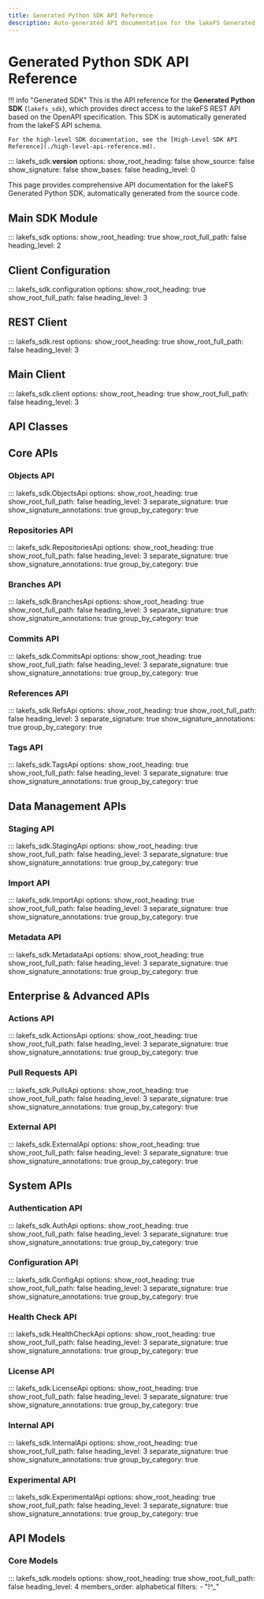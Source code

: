 ```yaml
---
title: Generated Python SDK API Reference
description: Auto-generated API documentation for the lakeFS Generated Python SDK
---
```


# Generated Python SDK API Reference

!!! info "Generated SDK"
    This is the API reference for the **Generated Python SDK** (`lakefs_sdk`), which provides direct access to the lakeFS REST API based on the OpenAPI specification. This SDK is automatically generated from the lakeFS API schema.

    For the high-level SDK documentation, see the [High-Level SDK API Reference](./high-level-api-reference.md).

::: lakefs_sdk.__version__
    options:
      show_root_heading: false
      show_source: false
      show_signature: false
      show_bases: false
      heading_level: 0

This page provides comprehensive API documentation for the lakeFS Generated Python SDK, automatically generated from the source code.

## Main SDK Module

::: lakefs_sdk
    options:
      show_root_heading: true
      show_root_full_path: false
      heading_level: 2

## Client Configuration

::: lakefs_sdk.configuration
    options:
      show_root_heading: true
      show_root_full_path: false
      heading_level: 3

## REST Client

::: lakefs_sdk.rest
    options:
      show_root_heading: true
      show_root_full_path: false
      heading_level: 3

## Main Client

::: lakefs_sdk.client
    options:
      show_root_heading: true
      show_root_full_path: false
      heading_level: 3

## API Classes

## Core APIs

### Objects API
::: lakefs_sdk.ObjectsApi
    options:
      show_root_heading: true
      show_root_full_path: false
      heading_level: 3
      separate_signature: true
      show_signature_annotations: true
      group_by_category: true

### Repositories API
::: lakefs_sdk.RepositoriesApi
    options:
      show_root_heading: true
      show_root_full_path: false
      heading_level: 3
      separate_signature: true
      show_signature_annotations: true
      group_by_category: true

### Branches API
::: lakefs_sdk.BranchesApi
    options:
      show_root_heading: true
      show_root_full_path: false
      heading_level: 3
      separate_signature: true
      show_signature_annotations: true
      group_by_category: true

### Commits API
::: lakefs_sdk.CommitsApi
    options:
      show_root_heading: true
      show_root_full_path: false
      heading_level: 3
      separate_signature: true
      show_signature_annotations: true
      group_by_category: true

### References API
::: lakefs_sdk.RefsApi
    options:
      show_root_heading: true
      show_root_full_path: false
      heading_level: 3
      separate_signature: true
      show_signature_annotations: true
      group_by_category: true

### Tags API
::: lakefs_sdk.TagsApi
    options:
      show_root_heading: true
      show_root_full_path: false
      heading_level: 3
      separate_signature: true
      show_signature_annotations: true
      group_by_category: true

## Data Management APIs

### Staging API
::: lakefs_sdk.StagingApi
    options:
      show_root_heading: true
      show_root_full_path: false
      heading_level: 3
      separate_signature: true
      show_signature_annotations: true
      group_by_category: true

### Import API
::: lakefs_sdk.ImportApi
    options:
      show_root_heading: true
      show_root_full_path: false
      heading_level: 3
      separate_signature: true
      show_signature_annotations: true
      group_by_category: true

### Metadata API
::: lakefs_sdk.MetadataApi
    options:
      show_root_heading: true
      show_root_full_path: false
      heading_level: 3
      separate_signature: true
      show_signature_annotations: true
      group_by_category: true

## Enterprise & Advanced APIs

### Actions API
::: lakefs_sdk.ActionsApi
    options:
      show_root_heading: true
      show_root_full_path: false
      heading_level: 3
      separate_signature: true
      show_signature_annotations: true
      group_by_category: true

### Pull Requests API
::: lakefs_sdk.PullsApi
    options:
      show_root_heading: true
      show_root_full_path: false
      heading_level: 3
      separate_signature: true
      show_signature_annotations: true
      group_by_category: true

### External API
::: lakefs_sdk.ExternalApi
    options:
      show_root_heading: true
      show_root_full_path: false
      heading_level: 3
      separate_signature: true
      show_signature_annotations: true
      group_by_category: true

## System APIs

### Authentication API
::: lakefs_sdk.AuthApi
    options:
      show_root_heading: true
      show_root_full_path: false
      heading_level: 3
      separate_signature: true
      show_signature_annotations: true
      group_by_category: true

### Configuration API
::: lakefs_sdk.ConfigApi
    options:
      show_root_heading: true
      show_root_full_path: false
      heading_level: 3
      separate_signature: true
      show_signature_annotations: true
      group_by_category: true

### Health Check API
::: lakefs_sdk.HealthCheckApi
    options:
      show_root_heading: true
      show_root_full_path: false
      heading_level: 3
      separate_signature: true
      show_signature_annotations: true
      group_by_category: true

### License API
::: lakefs_sdk.LicenseApi
    options:
      show_root_heading: true
      show_root_full_path: false
      heading_level: 3
      separate_signature: true
      show_signature_annotations: true
      group_by_category: true

### Internal API
::: lakefs_sdk.InternalApi
    options:
      show_root_heading: true
      show_root_full_path: false
      heading_level: 3
      separate_signature: true
      show_signature_annotations: true
      group_by_category: true

### Experimental API
::: lakefs_sdk.ExperimentalApi
    options:
      show_root_heading: true
      show_root_full_path: false
      heading_level: 3
      separate_signature: true
      show_signature_annotations: true
      group_by_category: true

## API Models

### Core Models

::: lakefs_sdk.models
    options:
      show_root_heading: true
      show_root_full_path: false
      heading_level: 4
      members_order: alphabetical
      filters:
        - "!^_"